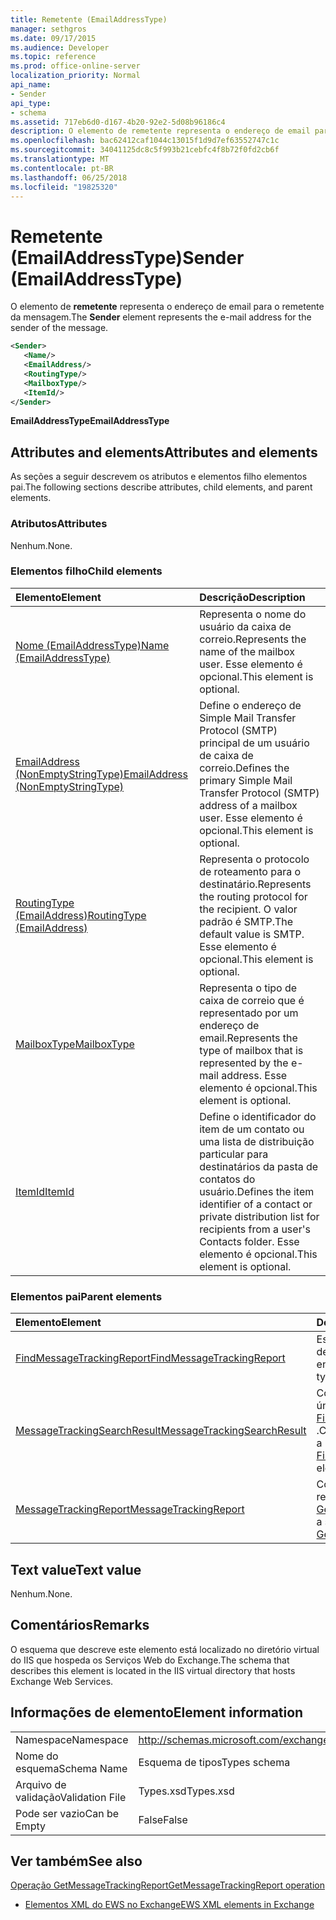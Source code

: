 ```yaml
---
title: Remetente (EmailAddressType)
manager: sethgros
ms.date: 09/17/2015
ms.audience: Developer
ms.topic: reference
ms.prod: office-online-server
localization_priority: Normal
api_name:
- Sender
api_type:
- schema
ms.assetid: 717eb6d0-d167-4b20-92e2-5d08b96186c4
description: O elemento de remetente representa o endereço de email para o remetente da mensagem.
ms.openlocfilehash: bac62412caf1044c13015f1d9d7ef63552747c1c
ms.sourcegitcommit: 34041125dc8c5f993b21cebfc4f8b72f0fd2cb6f
ms.translationtype: MT
ms.contentlocale: pt-BR
ms.lasthandoff: 06/25/2018
ms.locfileid: "19825320"
---
```

# <a name="sender-emailaddresstype"></a><span data-ttu-id="88ffd-103">Remetente (EmailAddressType)</span><span class="sxs-lookup"><span data-stu-id="88ffd-103">Sender (EmailAddressType)</span></span>

<span data-ttu-id="88ffd-104">O elemento de **remetente** representa o endereço de email para o remetente da mensagem.</span><span class="sxs-lookup"><span data-stu-id="88ffd-104">The **Sender** element represents the e-mail address for the sender of the message.</span></span> 
  
```XML
<Sender>
   <Name/>
   <EmailAddress/>
   <RoutingType/>
   <MailboxType/>
   <ItemId/>
</Sender>
```

 <span data-ttu-id="88ffd-105">**EmailAddressType**</span><span class="sxs-lookup"><span data-stu-id="88ffd-105">**EmailAddressType**</span></span>
## <a name="attributes-and-elements"></a><span data-ttu-id="88ffd-106">Attributes and elements</span><span class="sxs-lookup"><span data-stu-id="88ffd-106">Attributes and elements</span></span>

<span data-ttu-id="88ffd-107">As seções a seguir descrevem os atributos e elementos filho elementos pai.</span><span class="sxs-lookup"><span data-stu-id="88ffd-107">The following sections describe attributes, child elements, and parent elements.</span></span>
  
### <a name="attributes"></a><span data-ttu-id="88ffd-108">Atributos</span><span class="sxs-lookup"><span data-stu-id="88ffd-108">Attributes</span></span>

<span data-ttu-id="88ffd-109">Nenhum.</span><span class="sxs-lookup"><span data-stu-id="88ffd-109">None.</span></span>
  
### <a name="child-elements"></a><span data-ttu-id="88ffd-110">Elementos filho</span><span class="sxs-lookup"><span data-stu-id="88ffd-110">Child elements</span></span>

|<span data-ttu-id="88ffd-111">**Elemento**</span><span class="sxs-lookup"><span data-stu-id="88ffd-111">**Element**</span></span>|<span data-ttu-id="88ffd-112">**Descrição**</span><span class="sxs-lookup"><span data-stu-id="88ffd-112">**Description**</span></span>|
|:-----|:-----|
|[<span data-ttu-id="88ffd-113">Nome (EmailAddressType)</span><span class="sxs-lookup"><span data-stu-id="88ffd-113">Name (EmailAddressType)</span></span>](name-emailaddresstype.md) <br/> |<span data-ttu-id="88ffd-114">Representa o nome do usuário da caixa de correio.</span><span class="sxs-lookup"><span data-stu-id="88ffd-114">Represents the name of the mailbox user.</span></span> <span data-ttu-id="88ffd-115">Esse elemento é opcional.</span><span class="sxs-lookup"><span data-stu-id="88ffd-115">This element is optional.</span></span>  <br/> |
|[<span data-ttu-id="88ffd-116">EmailAddress (NonEmptyStringType)</span><span class="sxs-lookup"><span data-stu-id="88ffd-116">EmailAddress (NonEmptyStringType)</span></span>](emailaddress-nonemptystringtype.md) <br/> |<span data-ttu-id="88ffd-117">Define o endereço de Simple Mail Transfer Protocol (SMTP) principal de um usuário de caixa de correio.</span><span class="sxs-lookup"><span data-stu-id="88ffd-117">Defines the primary Simple Mail Transfer Protocol (SMTP) address of a mailbox user.</span></span> <span data-ttu-id="88ffd-118">Esse elemento é opcional.</span><span class="sxs-lookup"><span data-stu-id="88ffd-118">This element is optional.</span></span>  <br/> |
|[<span data-ttu-id="88ffd-119">RoutingType (EmailAddress)</span><span class="sxs-lookup"><span data-stu-id="88ffd-119">RoutingType (EmailAddress)</span></span>](routingtype-emailaddress.md) <br/> |<span data-ttu-id="88ffd-120">Representa o protocolo de roteamento para o destinatário.</span><span class="sxs-lookup"><span data-stu-id="88ffd-120">Represents the routing protocol for the recipient.</span></span> <span data-ttu-id="88ffd-121">O valor padrão é SMTP.</span><span class="sxs-lookup"><span data-stu-id="88ffd-121">The default value is SMTP.</span></span> <span data-ttu-id="88ffd-122">Esse elemento é opcional.</span><span class="sxs-lookup"><span data-stu-id="88ffd-122">This element is optional.</span></span>  <br/> |
|[<span data-ttu-id="88ffd-123">MailboxType</span><span class="sxs-lookup"><span data-stu-id="88ffd-123">MailboxType</span></span>](mailboxtype.md) <br/> |<span data-ttu-id="88ffd-124">Representa o tipo de caixa de correio que é representado por um endereço de email.</span><span class="sxs-lookup"><span data-stu-id="88ffd-124">Represents the type of mailbox that is represented by the e-mail address.</span></span> <span data-ttu-id="88ffd-125">Esse elemento é opcional.</span><span class="sxs-lookup"><span data-stu-id="88ffd-125">This element is optional.</span></span>  <br/> |
|[<span data-ttu-id="88ffd-126">ItemId</span><span class="sxs-lookup"><span data-stu-id="88ffd-126">ItemId</span></span>](itemid.md) <br/> |<span data-ttu-id="88ffd-127">Define o identificador do item de um contato ou uma lista de distribuição particular para destinatários da pasta de contatos do usuário.</span><span class="sxs-lookup"><span data-stu-id="88ffd-127">Defines the item identifier of a contact or private distribution list for recipients from a user's Contacts folder.</span></span> <span data-ttu-id="88ffd-128">Esse elemento é opcional.</span><span class="sxs-lookup"><span data-stu-id="88ffd-128">This element is optional.</span></span>  <br/> |
   
### <a name="parent-elements"></a><span data-ttu-id="88ffd-129">Elementos pai</span><span class="sxs-lookup"><span data-stu-id="88ffd-129">Parent elements</span></span>

|<span data-ttu-id="88ffd-130">**Elemento**</span><span class="sxs-lookup"><span data-stu-id="88ffd-130">**Element**</span></span>|<span data-ttu-id="88ffd-131">**Descrição**</span><span class="sxs-lookup"><span data-stu-id="88ffd-131">**Description**</span></span>|
|:-----|:-----|
|[<span data-ttu-id="88ffd-132">FindMessageTrackingReport</span><span class="sxs-lookup"><span data-stu-id="88ffd-132">FindMessageTrackingReport</span></span>](findmessagetrackingreport.md) <br/> |<span data-ttu-id="88ffd-133">Especifica os critérios para os tipos de mensagens para encontrar.</span><span class="sxs-lookup"><span data-stu-id="88ffd-133">Specifies criteria for the types of messages to find.</span></span>  <br/> |
|[<span data-ttu-id="88ffd-134">MessageTrackingSearchResult</span><span class="sxs-lookup"><span data-stu-id="88ffd-134">MessageTrackingSearchResult</span></span>](messagetrackingsearchresult.md) <br/> |<span data-ttu-id="88ffd-135">Contém um resultado de mensagem única de um elemento [FindMessageTrackingReportResponse](findmessagetrackingreportresponse.md) .</span><span class="sxs-lookup"><span data-stu-id="88ffd-135">Contains a single message result for a [FindMessageTrackingReportResponse](findmessagetrackingreportresponse.md) element.</span></span>  <br/> |
|[<span data-ttu-id="88ffd-136">MessageTrackingReport</span><span class="sxs-lookup"><span data-stu-id="88ffd-136">MessageTrackingReport</span></span>](messagetrackingreport.md) <br/> |<span data-ttu-id="88ffd-137">Contém uma única mensagem retornada em uma [operação de GetMessageTrackingReport](getmessagetrackingreport-operation.md).</span><span class="sxs-lookup"><span data-stu-id="88ffd-137">Contains a single message that is returned in a [GetMessageTrackingReport operation](getmessagetrackingreport-operation.md).</span></span>  <br/> |
   
## <a name="text-value"></a><span data-ttu-id="88ffd-138">Text value</span><span class="sxs-lookup"><span data-stu-id="88ffd-138">Text value</span></span>

<span data-ttu-id="88ffd-139">Nenhum.</span><span class="sxs-lookup"><span data-stu-id="88ffd-139">None.</span></span>
  
## <a name="remarks"></a><span data-ttu-id="88ffd-140">Comentários</span><span class="sxs-lookup"><span data-stu-id="88ffd-140">Remarks</span></span>

<span data-ttu-id="88ffd-141">O esquema que descreve este elemento está localizado no diretório virtual do IIS que hospeda os Serviços Web do Exchange.</span><span class="sxs-lookup"><span data-stu-id="88ffd-141">The schema that describes this element is located in the IIS virtual directory that hosts Exchange Web Services.</span></span>
  
## <a name="element-information"></a><span data-ttu-id="88ffd-142">Informações de elemento</span><span class="sxs-lookup"><span data-stu-id="88ffd-142">Element information</span></span>

|||
|:-----|:-----|
|<span data-ttu-id="88ffd-143">Namespace</span><span class="sxs-lookup"><span data-stu-id="88ffd-143">Namespace</span></span>  <br/> |http://schemas.microsoft.com/exchange/services/2006/types  <br/> |
|<span data-ttu-id="88ffd-144">Nome do esquema</span><span class="sxs-lookup"><span data-stu-id="88ffd-144">Schema Name</span></span>  <br/> |<span data-ttu-id="88ffd-145">Esquema de tipos</span><span class="sxs-lookup"><span data-stu-id="88ffd-145">Types schema</span></span>  <br/> |
|<span data-ttu-id="88ffd-146">Arquivo de validação</span><span class="sxs-lookup"><span data-stu-id="88ffd-146">Validation File</span></span>  <br/> |<span data-ttu-id="88ffd-147">Types.xsd</span><span class="sxs-lookup"><span data-stu-id="88ffd-147">Types.xsd</span></span>  <br/> |
|<span data-ttu-id="88ffd-148">Pode ser vazio</span><span class="sxs-lookup"><span data-stu-id="88ffd-148">Can be Empty</span></span>  <br/> |<span data-ttu-id="88ffd-149">False</span><span class="sxs-lookup"><span data-stu-id="88ffd-149">False</span></span>  <br/> |
   
## <a name="see-also"></a><span data-ttu-id="88ffd-150">Ver também</span><span class="sxs-lookup"><span data-stu-id="88ffd-150">See also</span></span>



[<span data-ttu-id="88ffd-151">Operação GetMessageTrackingReport</span><span class="sxs-lookup"><span data-stu-id="88ffd-151">GetMessageTrackingReport operation</span></span>](getmessagetrackingreport-operation.md)


- [<span data-ttu-id="88ffd-152">Elementos XML do EWS no Exchange</span><span class="sxs-lookup"><span data-stu-id="88ffd-152">EWS XML elements in Exchange</span></span>](ews-xml-elements-in-exchange.md)

